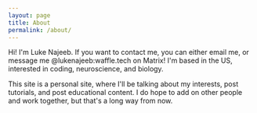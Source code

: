 ```yaml
---
layout: page
title: About
permalink: /about/
---
```

Hi! I'm Luke Najeeb. If you want to contact me, you can either email me, or message me @lukenajeeb:waffle.tech on Matrix! I'm based in the US, interested in coding, neuroscience, and biology.

This site is a personal site, where I'll be talking about my interests, post tutorials, and post educational content. I do hope to add on other people and work together, but that's a long way from now.
